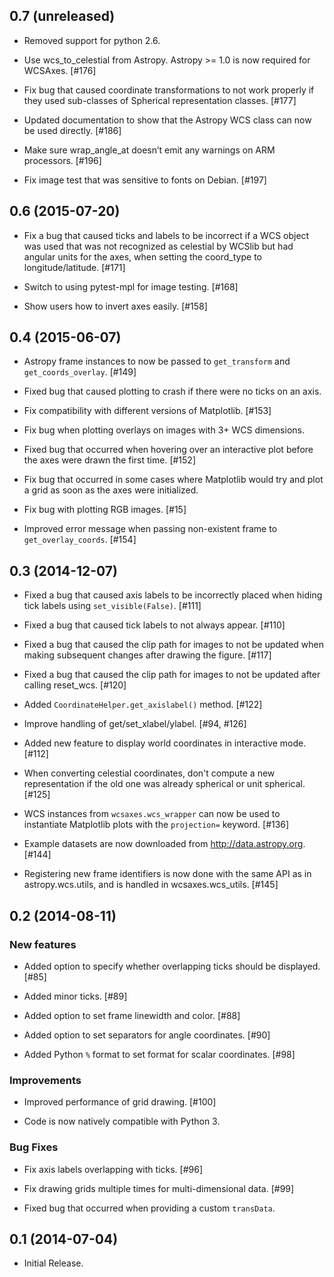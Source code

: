 0.7 (unreleased)
----------------

- Removed support for python 2.6.

- Use wcs_to_celestial from Astropy. Astropy >= 1.0 is now required for
  WCSAxes. [#176]

- Fix bug that caused coordinate transformations to not work properly if they
  used sub-classes of Spherical representation classes. [#177]

- Updated documentation to show that the Astropy WCS class can now be used
  directly. [#186]

- Make sure wrap_angle_at doesn’t emit any warnings on ARM processors. [#196]

- Fix image test that was sensitive to fonts on Debian. [#197]

0.6 (2015-07-20)
----------------

- Fix a bug that caused ticks and labels to be incorrect if a WCS object was
  used that was not recognized as celestial by WCSlib but had angular units for
  the axes, when setting the coord_type to longitude/latitude. [#171]

- Switch to using pytest-mpl for image testing. [#168]

- Show users how to invert axes easily. [#158]

0.4 (2015-06-07)
----------------

- Astropy frame instances to now be passed to ``get_transform`` and ``get_coords_overlay``. [#149]

- Fixed bug that caused plotting to crash if there were no ticks on an axis.

- Fix compatibility with different versions of Matplotlib. [#153]

- Fix bug when plotting overlays on images with 3+ WCS dimensions.

- Fixed bug that occurred when hovering over an interactive plot before the
  axes were drawn the first time. [#152]

- Fix bug that occurred in some cases where Matplotlib would try and plot a
  grid as soon as the axes were initialized.

- Fix bug with plotting RGB images. [#15]

- Improved error message when passing non-existent frame to
  ``get_overlay_coords``. [#154]

0.3 (2014-12-07)
----------------

- Fixed a bug that caused axis labels to be incorrectly placed when hiding tick
  labels using ``set_visible(False)``. [#111]

- Fixed a bug that caused tick labels to not always appear. [#110]

- Fixed a bug that caused the clip path for images to not be updated when
  making subsequent changes after drawing the figure. [#117]

- Fixed a bug that caused the clip path for images to not be updated after
  calling reset_wcs. [#120]

- Added ``CoordinateHelper.get_axislabel()`` method. [#122]

- Improve handling of get/set_xlabel/ylabel. [#94, #126]

- Added new feature to display world coordinates in interactive mode. [#112]

- When converting celestial coordinates, don't compute a new representation if
  the old one was already spherical or unit spherical. [#125]

- WCS instances from ``wcsaxes.wcs_wrapper`` can now be used to instantiate
  Matplotlib plots with the ``projection=`` keyword. [#136]

- Example datasets are now downloaded from http://data.astropy.org. [#144]

- Registering new frame identifiers is now done with the same API as in
  astropy.wcs.utils, and is handled in wcsaxes.wcs_utils. [#145]

0.2 (2014-08-11)
----------------

### New features

- Added option to specify whether overlapping ticks should be displayed. [#85]

- Added minor ticks. [#89]

- Added option to set frame linewidth and color. [#88]

- Added option to set separators for angle coordinates. [#90]

- Added Python ``%`` format to set format for scalar coordinates. [#98]

### Improvements

- Improved performance of grid drawing. [#100]

- Code is now natively compatible with Python 3.

### Bug Fixes

- Fix axis labels overlapping with ticks. [#96]

- Fix drawing grids multiple times for multi-dimensional data. [#99]

- Fixed bug that occurred when providing a custom ``transData``.

0.1 (2014-07-04)
----------------

- Initial Release.

